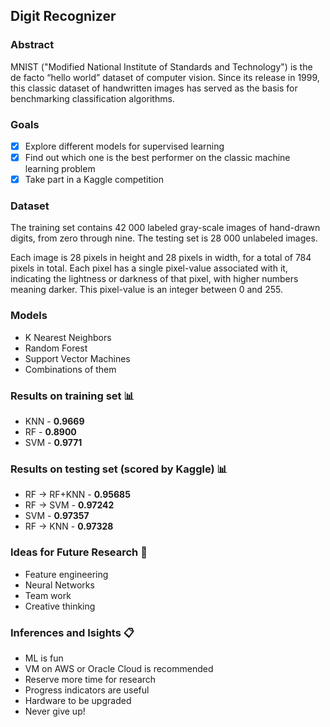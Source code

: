 ##  Digit Recognizer
### Abstract

MNIST ("Modified National Institute of Standards and Technology") is the de facto “hello world” dataset of computer vision. Since its release in 1999, this classic dataset of handwritten images has served as the basis for benchmarking classification algorithms.

### Goals

- [x] Explore different models for supervised learning
- [x] Find out which one is the best performer on the classic machine learning problem
- [x] Take part in a Kaggle competition

### Dataset

The training set contains 42 000 labeled gray-scale images of hand-drawn digits, from zero through nine. The testing set is 28 000 unlabeled images.

Each image is 28 pixels in height and 28 pixels in width, for a total of 784 pixels in total. Each pixel has a single pixel-value associated with it, indicating the lightness or darkness of that pixel, with higher numbers meaning darker. This pixel-value is an integer between 0 and 255.

### Models

* K Nearest Neighbors
* Random Forest
* Support Vector Machines
* Combinations of them

### Results on training set  :bar_chart:

* KNN       -   **0.9669**
* RF          -   **0.8900**
* SVM       -   **0.9771**

### Results on testing set (scored by Kaggle)  :bar_chart:

* RF -> RF+KNN  -   **0.95685**
* RF -> SVM         -   **0.97242**
* SVM                   -   **0.97357**
* RF -> KNN         -   **0.97328**

### Ideas for Future Research  :rocket:

* Feature engineering
* Neural Networks
* Team work
* Creative thinking

### Inferences and Isights  :clipboard:

* ML is fun
* VM on AWS or Oracle Cloud is recommended
* Reserve more time for research
* Progress indicators are useful
* Hardware to be upgraded
* Never give up!
